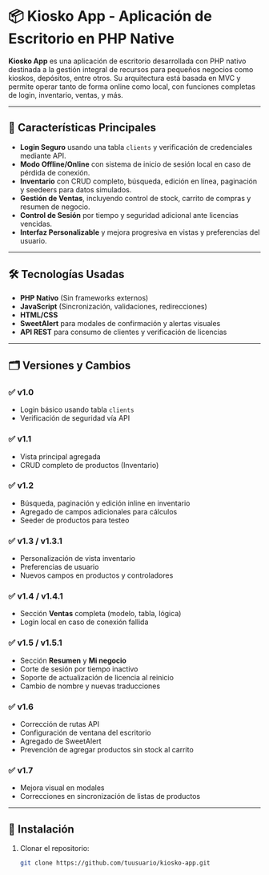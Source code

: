 # 📦 Kiosko App - Aplicación de Escritorio en PHP Native

**Kiosko App** es una aplicación de escritorio desarrollada con PHP nativo destinada a la gestión integral de recursos para pequeños negocios como kioskos, depósitos, entre otros. Su arquitectura está basada en MVC y permite operar tanto de forma online como local, con funciones completas de login, inventario, ventas, y más.

---

## 🧩 Características Principales

- **Login Seguro** usando una tabla `clients` y verificación de credenciales mediante API.
- **Modo Offline/Online** con sistema de inicio de sesión local en caso de pérdida de conexión.
- **Inventario** con CRUD completo, búsqueda, edición en línea, paginación y seedeers para datos simulados.
- **Gestión de Ventas**, incluyendo control de stock, carrito de compras y resumen de negocio.
- **Control de Sesión** por tiempo y seguridad adicional ante licencias vencidas.
- **Interfaz Personalizable** y mejora progresiva en vistas y preferencias del usuario.

---

## 🛠 Tecnologías Usadas

- **PHP Nativo** (Sin frameworks externos)
- **JavaScript** (Sincronización, validaciones, redirecciones)
- **HTML/CSS**
- **SweetAlert** para modales de confirmación y alertas visuales
- **API REST** para consumo de clientes y verificación de licencias

---

## 🗂 Versiones y Cambios

### ✅ v1.0
- Login básico usando tabla `clients`
- Verificación de seguridad vía API

### ✅ v1.1
- Vista principal agregada
- CRUD completo de productos (Inventario)

### ✅ v1.2
- Búsqueda, paginación y edición inline en inventario
- Agregado de campos adicionales para cálculos
- Seeder de productos para testeo

### ✅ v1.3 / v1.3.1
- Personalización de vista inventario
- Preferencias de usuario
- Nuevos campos en productos y controladores

### ✅ v1.4 / v1.4.1
- Sección **Ventas** completa (modelo, tabla, lógica)
- Login local en caso de conexión fallida

### ✅ v1.5 / v1.5.1
- Sección **Resumen** y **Mi negocio**
- Corte de sesión por tiempo inactivo
- Soporte de actualización de licencia al reinicio
- Cambio de nombre y nuevas traducciones

### ✅ v1.6
- Corrección de rutas API
- Configuración de ventana del escritorio
- Agregado de SweetAlert
- Prevención de agregar productos sin stock al carrito

### ✅ v1.7
- Mejora visual en modales
- Correcciones en sincronización de listas de productos

---

## 📌 Instalación

1. Clonar el repositorio:
   ```bash
   git clone https://github.com/tuusuario/kiosko-app.git

